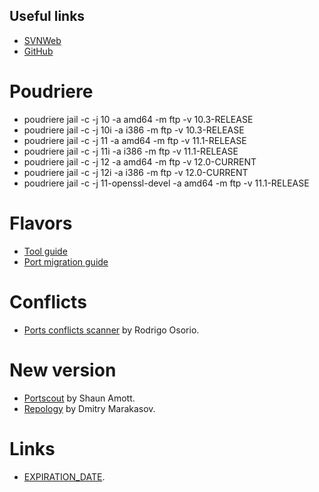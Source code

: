 ## Useful links

- [SVNWeb](https://svnweb.freebsd.org/ports/head/)
- [GitHub](https://github.com/freebsd/freebsd-ports)

# Poudriere

- poudriere jail -c -j 10 -a amd64 -m ftp -v 10.3-RELEASE
- poudriere jail -c -j 10i -a i386 -m ftp -v 10.3-RELEASE
- poudriere jail -c -j 11 -a amd64 -m ftp -v 11.1-RELEASE
- poudriere jail -c -j 11i -a i386 -m ftp -v 11.1-RELEASE
- poudriere jail -c -j 12 -a amd64 -m ftp -v 12.0-CURRENT
- poudriere jail -c -j 12i -a i386 -m ftp -v 12.0-CURRENT
- poudriere jail -c -j 11-openssl-devel -a amd64 -m ftp -v 11.1-RELEASE

# Flavors

- [Tool guide](https://wiki.freebsd.org/Ports/FlavorsTools)
- [Port migration guide](https://wiki.freebsd.org/Ports/FlavorsMigration)

# Conflicts

- [Ports conflicts scanner](http://pkgtool.osorio.me/conflicts/) by Rodrigo Osorio.

# New version

- [Portscout](https://portscout.freebsd.org/) by Shaun Amott.
- [Repology](https://repology.org/) by Dmitry Marakasov.

# Links

- [EXPIRATION_DATE](https://github.com/freebsd/freebsd-ports/search?q=EXPIRATION_DATE&type=Code&utf8=%E2%9C%93).
